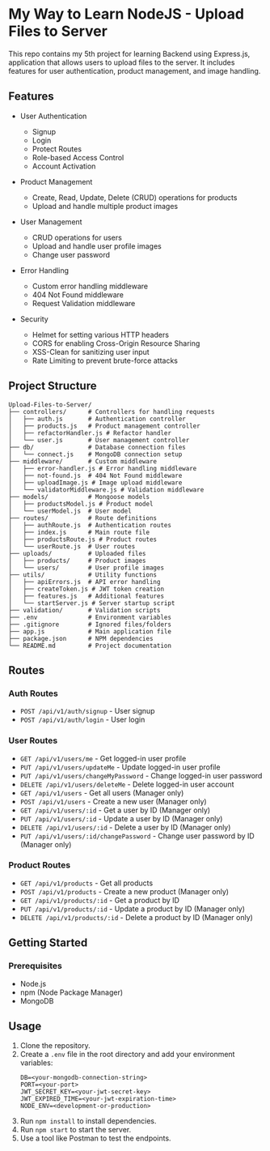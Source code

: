 # My Way to Learn NodeJS -  Upload Files to Server

This repo contains my 5th project for learning Backend using Express.js, application that allows users to upload files to the server. It includes features for user authentication, product management, and image handling.

## Features

- User Authentication
  - Signup
  - Login
  - Protect Routes
  - Role-based Access Control
  - Account Activation

- Product Management
  - Create, Read, Update, Delete (CRUD) operations for products
  - Upload and handle multiple product images

- User Management
  - CRUD operations for users
  - Upload and handle user profile images
  - Change user password

- Error Handling
  - Custom error handling middleware
  - 404 Not Found middleware
  - Request Validation middleware

- Security
  - Helmet for setting various HTTP headers
  - CORS for enabling Cross-Origin Resource Sharing
  - XSS-Clean for sanitizing user input
  - Rate Limiting to prevent brute-force attacks

## Project Structure

```
Upload-Files-to-Server/
├── controllers/      # Controllers for handling requests
│   ├── auth.js       # Authentication controller
│   ├── products.js   # Product management controller
│   ├── refactorHandler.js # Refactor handler
│   └── user.js       # User management controller
├── db/               # Database connection files
│   └── connect.js    # MongoDB connection setup
├── middleware/       # Custom middleware
│   ├── error-handler.js # Error handling middleware
│   ├── not-found.js  # 404 Not Found middleware
│   ├── uploadImage.js # Image upload middleware
│   └── validatorMiddleware.js # Validation middleware
├── models/           # Mongoose models
│   ├── productsModel.js # Product model
│   └── userModel.js  # User model
├── routes/           # Route definitions
│   ├── authRoute.js  # Authentication routes
│   ├── index.js      # Main route file
│   ├── productsRoute.js # Product routes
│   └── userRoute.js  # User routes
├── uploads/          # Uploaded files
│   ├── products/     # Product images
│   └── users/        # User profile images
├── utils/            # Utility functions
│   ├── apiErrors.js  # API error handling
│   ├── createToken.js # JWT token creation
│   ├── features.js   # Additional features
│   └── startServer.js # Server startup script
├── validation/       # Validation scripts
├── .env              # Environment variables
├── .gitignore        # Ignored files/folders
├── app.js            # Main application file
├── package.json      # NPM dependencies
└── README.md         # Project documentation
```

## Routes

### Auth Routes

- `POST /api/v1/auth/signup` - User signup
- `POST /api/v1/auth/login` - User login

### User Routes

- `GET /api/v1/users/me` - Get logged-in user profile
- `PUT /api/v1/users/updateMe` - Update logged-in user profile
- `PUT /api/v1/users/changeMyPassword` - Change logged-in user password
- `DELETE /api/v1/users/deleteMe` - Delete logged-in user account
- `GET /api/v1/users` - Get all users (Manager only)
- `POST /api/v1/users` - Create a new user (Manager only)
- `GET /api/v1/users/:id` - Get a user by ID (Manager only)
- `PUT /api/v1/users/:id` - Update a user by ID (Manager only)
- `DELETE /api/v1/users/:id` - Delete a user by ID (Manager only)
- `PUT /api/v1/users/:id/changePassword` - Change user password by ID (Manager only)

### Product Routes

- `GET /api/v1/products` - Get all products
- `POST /api/v1/products` - Create a new product (Manager only)
- `GET /api/v1/products/:id` - Get a product by ID
- `PUT /api/v1/products/:id` - Update a product by ID (Manager only)
- `DELETE /api/v1/products/:id` - Delete a product by ID (Manager only)

## Getting Started

### Prerequisites

- Node.js
- npm (Node Package Manager)
- MongoDB

## Usage

1. Clone the repository.
2. Create a `.env` file in the root directory and add your environment variables:
    ```
    DB=<your-mongodb-connection-string>
    PORT=<your-port>
    JWT_SECRET_KEY=<your-jwt-secret-key>
    JWT_EXPIRED_TIME=<your-jwt-expiration-time>
    NODE_ENV=<development-or-production>
    ```
3. Run `npm install` to install dependencies.
4. Run `npm start` to start the server.
5. Use a tool like Postman to test the endpoints.